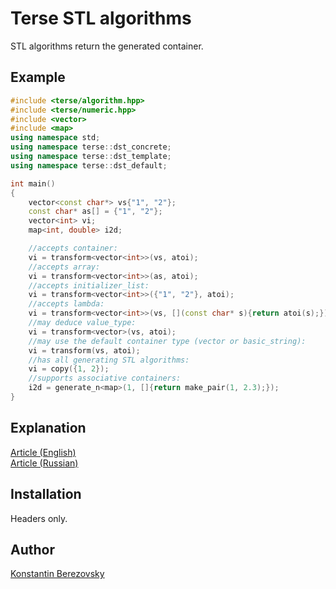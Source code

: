 Terse STL algorithms
====================

STL algorithms return the generated container.

Example
-------

```c++
#include <terse/algorithm.hpp>
#include <terse/numeric.hpp>
#include <vector>
#include <map>
using namespace std;
using namespace terse::dst_concrete;
using namespace terse::dst_template;
using namespace terse::dst_default;

int main()
{
    vector<const char*> vs{"1", "2"};
    const char* as[] = {"1", "2"};
    vector<int> vi;
    map<int, double> i2d;

    //accepts container:
    vi = transform<vector<int>>(vs, atoi);
    //accepts array:
    vi = transform<vector<int>>(as, atoi);
    //accepts initializer_list:
    vi = transform<vector<int>>({"1", "2"}, atoi);
    //accepts lambda:
    vi = transform<vector<int>>(vs, [](const char* s){return atoi(s);});
    //may deduce value_type:
    vi = transform<vector>(vs, atoi);
    //may use the default container type (vector or basic_string):
    vi = transform(vs, atoi);
    //has all generating STL algorithms:
    vi = copy({1, 2});
    //supports associative containers:
    i2d = generate_n<map>(1, []{return make_pair(1, 2.3);});
}
```

Explanation
-----------

[Article (English)](docs/article-en.html)<br>
[Article (Russian)](docs/article-ru.html)

Installation
------------

Headers only.

Author
------

<a href="mailto:kberezovsky@gmail.com">Konstantin Berezovsky</a>
